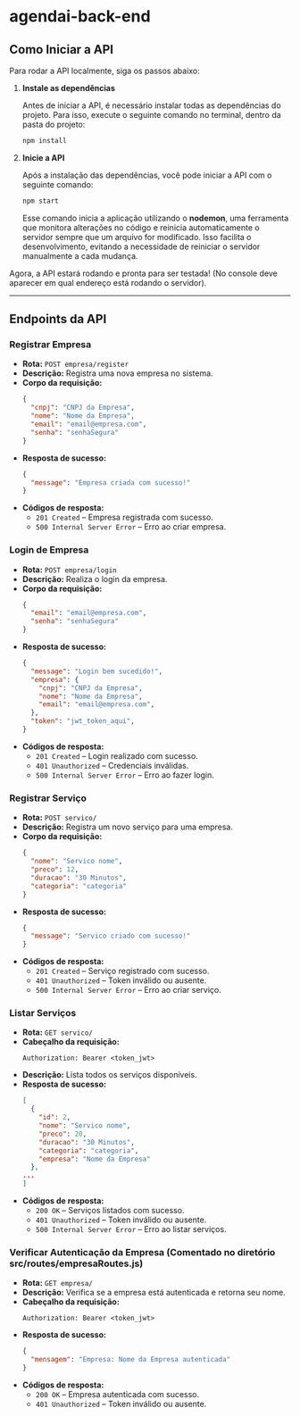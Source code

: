 # agendai-back-end

## Como Iniciar a API

Para rodar a API localmente, siga os passos abaixo:

1. **Instale as dependências**
   
   Antes de iniciar a API, é necessário instalar todas as dependências do projeto. Para isso, execute o seguinte comando no terminal, dentro da pasta do projeto:
   
   ```sh
   npm install
   ```

2. **Inicie a API**
   
   Após a instalação das dependências, você pode iniciar a API com o seguinte comando:
   
   ```sh
   npm start
   ```
   
   Esse comando inicia a aplicação utilizando o **nodemon**, uma ferramenta que monitora alterações no código e reinicia automaticamente o servidor sempre que um arquivo for modificado. Isso facilita o desenvolvimento, evitando a necessidade de reiniciar o servidor manualmente a cada mudança.

Agora, a API estará rodando e pronta para ser testada! (No console deve aparecer em qual endereço está rodando o servidor).

---

## Endpoints da API

### Registrar Empresa

- **Rota:** `POST empresa/register`
- **Descrição:** Registra uma nova empresa no sistema.
- **Corpo da requisição:**
  ```json
  {
    "cnpj": "CNPJ da Empresa",
    "nome": "Nome da Empresa",
    "email": "email@empresa.com",
    "senha": "senhaSegura"
  }
  ```
- **Resposta de sucesso:**
  ```json
  {
    "message": "Empresa criada com sucesso!"
  }
  ```
- **Códigos de resposta:**
  - `201 Created` – Empresa registrada com sucesso.
  - `500 Internal Server Error` – Erro ao criar empresa.

### Login de Empresa

- **Rota:** `POST empresa/login`
- **Descrição:** Realiza o login da empresa.
- **Corpo da requisição:**
  ```json
  {
    "email": "email@empresa.com",
    "senha": "senhaSegura"
  }
  ```
- **Resposta de sucesso:**
  ```json
  {
    "message": "Login bem sucedido!",
    "empresa": {
      "cnpj": "CNPJ da Empresa",
      "nome": "Nome da Empresa",
      "email": "email@empresa.com",
    },
    "token": "jwt_token_aqui",
  }
  ```
- **Códigos de resposta:**
  - `201 Created` – Login realizado com sucesso.
  - `401 Unauthorized` – Credenciais inválidas.
  - `500 Internal Server Error` – Erro ao fazer login.

### Registrar Serviço

- **Rota:** `POST servico/`
- **Descrição:** Registra um novo serviço para uma empresa.
- **Corpo da requisição:**
  ```json
  {
    "nome": "Servico nome",
    "preco": 12,
    "duracao": "30 Minutos",
    "categoria": "categoria"
  }
  ```
- **Resposta de sucesso:**
  ```json
  {
    "message": "Servico criado com sucesso!"
  }
  ```
- **Códigos de resposta:**
  - `201 Created` – Serviço registrado com sucesso.
  - `401 Unauthorized` – Token inválido ou ausente.
  - `500 Internal Server Error` – Erro ao criar serviço.

### Listar Serviços

- **Rota:** `GET servico/`
- **Cabeçalho da requisição:**
  ```
  Authorization: Bearer <token_jwt>
  ```
- **Descrição:** Lista todos os serviços disponíveis.
- **Resposta de sucesso:**
  ```json
  [
    {
      "id": 2,
      "nome": "Servico nome",
      "preco": 20,
      "duracao": "30 Minutos",
      "categoria": "categoria",
      "empresa": "Nome da Empresa"
    },
  ...
  ]
  ``` 
- **Códigos de resposta:**
  - `200 OK` – Serviços listados com sucesso.
  - `401 Unauthorized` – Token inválido ou ausente.
  - `500 Internal Server Error` – Erro ao listar serviços.

### Verificar Autenticação da Empresa (Comentado no diretório src/routes/empresaRoutes.js)

- **Rota:** `GET empresa/`
- **Descrição:** Verifica se a empresa está autenticada e retorna seu nome.
- **Cabeçalho da requisição:**
  ```
  Authorization: Bearer <token_jwt>
  ```
- **Resposta de sucesso:**
  ```json
  {
    "mensagem": "Empresa: Nome da Empresa autenticada"
  }
  ```
- **Códigos de resposta:**
  - `200 OK` – Empresa autenticada com sucesso.
  - `401 Unauthorized` – Token inválido ou ausente.
